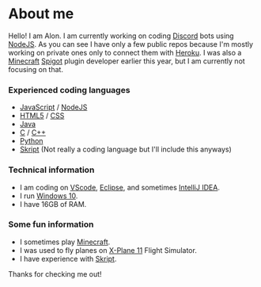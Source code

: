 # About me
Hello! I am Alon. I am currently working on coding [Discord](https://discord.com/) bots using [NodeJS](https://nodejs.org).
As you can see I have only a few public repos because I'm mostly working on private ones only to connect them with [Heroku](https://heroku.com).
I was also a [Minecraft](https://minecraft.net) [Spigot](https://spigotmc.org/) plugin developer earlier this year, but I am currently not focusing on that.

### Experienced coding languages
- [JavaScript](https://www.javascript.com/) / [NodeJS](https://nodejs.org/)
- [HTML5](https://en.wikipedia.org/wiki/HTML5) / [CSS](https://en.wikipedia.org/wiki/CSS)
- [Java](https://www.oracle.com/java/)
- [C](https://en.wikipedia.org/wiki/C_(programming_language)) / [C++](https://en.wikipedia.org/wiki/C%2B%2B)
- [Python](https://www.python.org/)
- [Skript](https://dev.bukkit.org/projects/skript) (Not really a coding language but I'll include this anyways)

### Technical information
- I am coding on [VScode](https://code.visualstudio.com/), [Eclipse](https://www.eclipse.org/), and sometimes [IntelliJ IDEA](https://www.jetbrains.com/idea/).
- I run [Windows 10](https://www.microsoft.com/he-il/software-download/windows10).
- I have 16GB of RAM.

### Some fun information
- I sometimes play [Minecraft](https://minecraft.net).
- I was used to fly planes on [X-Plane 11](https://www.x-plane.com/) Flight Simulator.
- I have experience with [Skript](https://dev.bukkit.org/projects/skript).

Thanks for checking me out!
